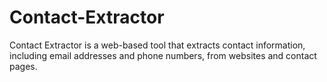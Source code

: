 # Contact-Extractor
Contact Extractor is a web-based tool that extracts contact information, including email addresses and phone numbers, from websites and contact pages.
